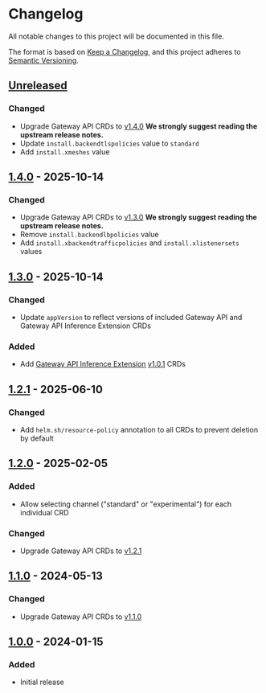 # Changelog

All notable changes to this project will be documented in this file.

The format is based on [Keep a Changelog](https://keepachangelog.com/en/1.0.0/),
and this project adheres to [Semantic Versioning](https://semver.org/spec/v2.0.0.html).

## [Unreleased]

### Changed

- Upgrade Gateway API CRDs to [v1.4.0](https://github.com/kubernetes-sigs/gateway-api/releases/tag/v1.4.0)
  **We strongly suggest reading the upstream release notes.**
- Update `install.backendtlspolicies` value to `standard`
- Add `install.xmeshes` value

## [1.4.0] - 2025-10-14

### Changed

- Upgrade Gateway API CRDs to [v1.3.0](https://github.com/kubernetes-sigs/gateway-api/releases/tag/v1.3.0)
  **We strongly suggest reading the upstream release notes.**
- Remove `install.backendlbpolicies` value
- Add `install.xbackendtrafficpolicies` and `install.xlistenersets` values

## [1.3.0] - 2025-10-14

### Changed

- Update `appVersion` to reflect versions of included Gateway API and Gateway API Inference Extension CRDs

### Added

- Add [Gateway API Inference Extension](https://gateway-api-inference-extension.sigs.k8s.io/) [v1.0.1](https://github.com/kubernetes-sigs/gateway-api-inference-extension/releases/tag/v1.0.1) CRDs

## [1.2.1] - 2025-06-10

### Changed

- Add `helm.sh/resource-policy` annotation to all CRDs to prevent deletion by default

## [1.2.0] - 2025-02-05

### Added

- Allow selecting channel ("standard" or "experimental") for each individual CRD

### Changed

- Upgrade Gateway API CRDs to [v1.2.1](https://github.com/kubernetes-sigs/gateway-api/releases/tag/v1.2.1)

## [1.1.0] - 2024-05-13

### Changed

- Upgrade Gateway API CRDs to [v1.1.0](https://github.com/kubernetes-sigs/gateway-api/releases/tag/v1.1.0)

## [1.0.0] - 2024-01-15

### Added
- Initial release

[Unreleased]: https://github.com/giantswarm/gateway-api-crds-app/compare/v1.4.0...HEAD
[1.4.0]: https://github.com/giantswarm/gateway-api-crds-app/compare/v1.3.0...v1.4.0
[1.3.0]: https://github.com/giantswarm/gateway-api-crds-app/compare/v1.2.1...v1.3.0
[1.2.1]: https://github.com/giantswarm/gateway-api-crds-app/compare/v1.2.0...v1.2.1
[1.2.0]: https://github.com/giantswarm/gateway-api-crds-app/compare/v1.1.0...v1.2.0
[1.1.0]: https://github.com/giantswarm/gateway-api-crds-app/compare/v1.0.0...v1.1.0
[1.0.0]: https://github.com/giantswarm/gateway-api-crds-app/releases/tag/v1.0.0

